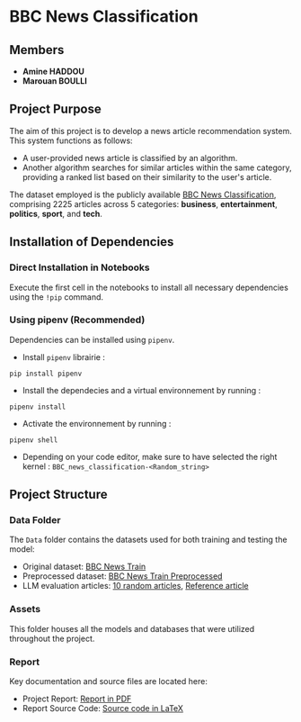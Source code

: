 # BBC News Classification

## Members
- **Amine HADDOU**
- **Marouan BOULLI**

## Project Purpose
The aim of this project is to develop a news article recommendation system. This system functions as follows:
- A user-provided news article is classified by an algorithm.
- Another algorithm searches for similar articles within the same category, providing a ranked list based on their similarity to the user's article.

The dataset employed is the publicly available [BBC News Classification](https://kaggle.com/competitions/learn-ai-bbc), comprising 2225 articles across 5 categories: **business**, **entertainment**, **politics**, **sport**, and **tech**.

## Installation of Dependencies

### Direct Installation in Notebooks
Execute the first cell in the notebooks to install all necessary dependencies using the `!pip` command.

### Using pipenv (Recommended)

Dependencies can be installed using `pipenv`. 

- Install `pipenv` librairie :
```console
pip install pipenv 
```
- Install the dependecies and a virtual environnement by running :
```console
pipenv install 
```
- Activate the environnement by running :
```console
pipenv shell 
```
- Depending on your code editor, make sure to have selected the right kernel : `BBC_news_classification-<Random_string>`

## Project Structure

### Data Folder
The `Data` folder contains the datasets used for both training and testing the model:
- Original dataset: [BBC News Train](./data/BBC_News_Train.csv)
- Preprocessed dataset: [BBC News Train Preprocessed](./data/BBC_News_Train_PREPROCESSED.csv)
- LLM evaluation articles: [10 random articles](./data/ten_articles.csv), [Reference article](./data/reference_article.csv)

### Assets
This folder houses all the models and databases that were utilized throughout the project.

### Report
Key documentation and source files are located here:
- Project Report: [Report in PDF](./report/report.pdf)
- Report Source Code: [Source code in LaTeX](./report/report.tex)

